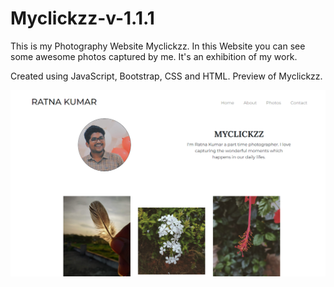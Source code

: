 # Myclickzz-v-1.1.1
This is my Photography Website Myclickzz. In this Website you can see some awesome photos captured by me. It's an exhibition of my work.

Created using JavaScript, Bootstrap, CSS and HTML.
Preview of Myclickzz.

<img src="images/Screenshot 2022-07-22 094525.png">
